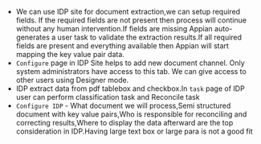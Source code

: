 
- We can use IDP site for document extraction,we can setup required fields. If the required fields are not present then process will continue without any human intervention.If fields are missing Appian auto-generates a user task to validate the extraction results.If all required fields are present and everything available then Appian will start mapping the key value pair data.
- ```Configure``` page in IDP Site helps to add new document channel. Only system administrators have access to this tab. We can give access to other users using Designer mode.
- IDP extract data from pdf tablebox and checkbox.In ```task``` page of IDP user can perform classification task and Reconcile task
- ```Configure IDP``` - What document we will process,Semi structured document with key value pairs,Who is responsible for reconciling and correcting results,Where to display the data afterward are the top consideration in IDP.Having large text box or large para is not a good fit